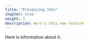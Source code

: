 ```yaml
---
title: "Processing Jobs"
chapter: true
weight: 3
description: Here's this new feature
---
```


Here is information about it.

